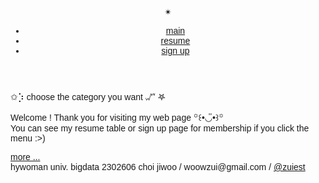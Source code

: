<!DOCTYPE html>
<html>
<head>
    <link href="main.css" rel="stylesheet">

<link rel="preconnect" href="https://fonts.googleapis.com">
<link rel="preconnect" href="https://fonts.gstatic.com" crossorigin>
<link href="https://fonts.googleapis.com/css2?family=Rubik+Puddles&display=swap" rel="stylesheet">
</head>
<body>
    <style type="text/css">
        * {
            font-family: 'Poppins', sans-serif;
        }
    </style>                                                                                                                                                     
    <div class="container">
        <header>
            <p> ✴ </p>
            <ul>
                <li><a href="C:\2302606 project\css devlop ver\mid2.html">main</a></li>
                <li><a href="C:\2302606 project\css devlop ver\table.html">resume</a></li>
                <li><a href="C:\2302606 project\css devlop ver\signup2.html">sign up</a></li>
            </ul>
        </header>
        <section>
            <p>✩⡱ choose the category you want 𖡬 𖤐 </p>
            <p>Welcome ! Thank you for visiting my web page ꙳꒰•◡̎•꒱꙳ <br>
            You can see my resume table or sign up page for membership if you click the menu :>)</p>
            <a href="https://www.hywoman.ac.kr/bigdata/index.do">more ...</a>
        </section>
        <footer>hywoman univ. bigdata 2302606 choi jiwoo / woowzui@gmail.com / <a href="https://www.instagram.com/zuiest/">@zuiest</a></footer>
    </div>
</body>
</html>